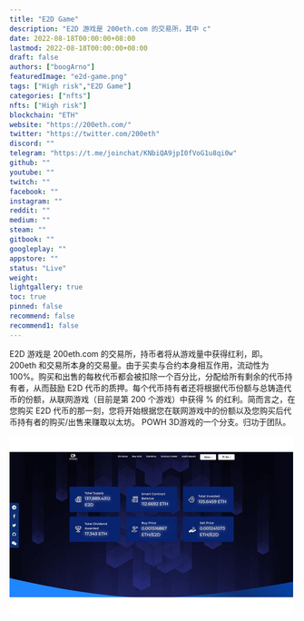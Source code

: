 ```yaml
---
title: "E2D Game"
description: "E2D 游戏是 200eth.com 的交易所，其中 c"
date: 2022-08-18T00:00:00+08:00
lastmod: 2022-08-18T00:00:00+08:00
draft: false
authors: ["boogArno"]
featuredImage: "e2d-game.png"
tags: ["High risk","E2D Game"]
categories: ["nfts"]
nfts: ["High risk"]
blockchain: "ETH"
website: "https://200eth.com/"
twitter: "https://twitter.com/200eth"
discord: ""
telegram: "https://t.me/joinchat/KNbiQA9jpI0fVoG1u8qi0w"
github: ""
youtube: ""
twitch: ""
facebook: ""
instagram: ""
reddit: ""
medium: ""
steam: ""
gitbook: ""
googleplay: ""
appstore: ""
status: "Live"
weight: 
lightgallery: true
toc: true
pinned: false
recommend: false
recommend1: false
---
```

E2D 游戏是 200eth.com 的交易所，持币者将从游戏量中获得红利，即。 200eth 和交易所本身的交易量。由于买卖与合约本身相互作用，流动性为 100%。购买和出售的每枚代币都会被扣除一个百分比，分配给所有剩余的代币持有者，从而鼓励 E2D 代币的质押。每个代币持有者还将根据代币份额与总铸造代币的份额，从联网游戏（目前是第 200 个游戏）中获得 % 的红利。简而言之，在您购买 E2D 代币的那一刻，您将开始根据您在联网游戏中的份额以及您购买后代币持有者的购买/出售来赚取以太坊。 POWH 3D游戏的一个分支。归功于团队。

![e2dgame-dapp-high-risk-eth-image1-500x315_fc07d616df748d27a3eb526581cb3f32](e2dgame-dapp-high-risk-eth-image1-500x315_fc07d616df748d27a3eb526581cb3f32.png)